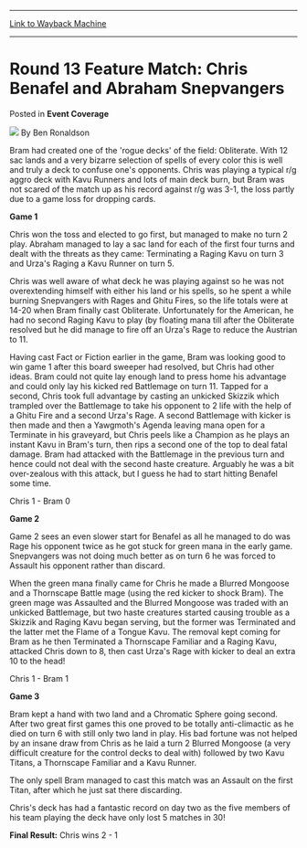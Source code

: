 
---
[Link to Wayback Machine](https://web.archive.org/web/20220128094654/https://magic.wizards.com/en/articles/archive/event-coverage/round-13-feature-match-chris-benafel-and-abraham-snepvangers-2000-01)

[_metadata_:author]:- "Ben Ronaldson"
[_metadata_:description]:- "Bram had created one of the 'rogue decks' of the field: Obliterate. With 12 sac lands and a very bizarre selection of spells of every color this is well and truly a deck to confuse one's opponents. Chris was playing a typical r/g aggro deck with Kavu Runners and lots of main deck burn, but Bram was not scared of the match up as his record against r/g was 3-1, the loss partly"
[_metadata_:generator]:- "Drupal 7 (http://drupal.org)"
[_metadata_:node]:- "763341"
[_metadata_:source]:- "div-main-content"
[_metadata_:title]:- "Round 13 Feature Match: Chris Benafel and Abraham Snepvangers"
[_metadata_:wayback_capture_timestamp]:- "2022-01-28 09:46:54"
[_metadata_:wayback_raw_url]:- "https://web.archive.org/web/20220128094654id_/https://magic.wizards.com/en/articles/archive/event-coverage/round-13-feature-match-chris-benafel-and-abraham-snepvangers-2000-01"
[_metadata_:wayback_url]:- "https://magic.wizards.com/en/articles/archive/event-coverage/round-13-feature-match-chris-benafel-and-abraham-snepvangers-2000-01"
---


Round 13 Feature Match: Chris Benafel and Abraham Snepvangers
=============================================================



 Posted in **Event Coverage**







![](https://media.magic.wizards.com/styles/auth_small/public/generic-avatar-150_157.png)
By Ben Ronaldson











Bram had created one of the 'rogue decks' of the field: Obliterate. With 12 sac lands and a very bizarre selection of spells of every color this is well and truly a deck to confuse one's opponents. Chris was playing a typical r/g aggro deck with Kavu Runners and lots of main deck burn, but Bram was not scared of the match up as his record against r/g was 3-1, the loss partly due to a game loss for dropping cards.


**Game 1**


Chris won the toss and elected to go first, but managed to make no turn 2 play. Abraham managed to lay a sac land for each of the first four turns and dealt with the threats as they came: Terminating a Raging Kavu on turn 3 and Urza's Raging a Kavu Runner on turn 5.


Chris was well aware of what deck he was playing against so he was not overextending himself with either his land or his spells, so he spent a while burning Snepvangers with Rages and Ghitu Fires, so the life totals were at 14-20 when Bram finally cast Obliterate. Unfortunately for the American, he had no second Raging Kavu to play (by floating mana till after the Obliterate resolved but he did manage to fire off an Urza's Rage to reduce the Austrian to 11.


Having cast Fact or Fiction earlier in the game, Bram was looking good to win game 1 after this board sweeper had resolved, but Chris had other ideas. Bram could not quite lay enough land to press home his advantage and could only lay his kicked red Battlemage on turn 11. Tapped for a second, Chris took full advantage by casting an unkicked Skizzik which trampled over the Battlemage to take his opponent to 2 life with the help of a Ghitu Fire and a second Urza's Rage. A second Battlemage with kicker is then made and then a Yawgmoth's Agenda leaving mana open for a Terminate in his graveyard, but Chris peels like a Champion as he plays an instant Kavu in Bram's turn, then rips a second one of the top to deal fatal damage. Bram had attacked with the Battlemage in the previous turn and hence could not deal with the second haste creature. Arguably he was a bit over-zealous with this attack, but I guess he had to start hitting Benafel some time.


Chris 1 - Bram 0


**Game 2**


Game 2 sees an even slower start for Benafel as all he managed to do was Rage his opponent twice as he got stuck for green mana in the early game. Snepvangers was not doing much better as on turn 6 he was forced to Assault his opponent rather than discard.


When the green mana finally came for Chris he made a Blurred Mongoose and a Thornscape Battle mage (using the red kicker to shock Bram). The green mage was Assaulted and the Blurred Mongoose was traded with an unkicked Battlemage, but two haste creatures started causing trouble as a Skizzik and Raging Kavu began serving, but the former was Terminated and the latter met the Flame of a Tongue Kavu. The removal kept coming for Bram as he then Terminated a Thornscape Familiar and a Raging Kavu, attacked Chris down to 8, then cast Urza's Rage with kicker to deal an extra 10 to the head!


Chris 1 - Bram 1


**Game 3**


Bram kept a hand with two land and a Chromatic Sphere going second. After two great first games this one proved to be totally anti-climactic as he died on turn 6 with still only two land in play. His bad fortune was not helped by an insane draw from Chris as he laid a turn 2 Blurred Mongoose (a very difficult creature for the control decks to deal with) followed by two Kavu Titans, a Thornscape Familiar and a Kavu Runner. 


The only spell Bram managed to cast this match was an Assault on the first Titan, after which he just sat there discarding.


Chris's deck has had a fantastic record on day two as the five members of his team playing the deck have only lost 5 matches in 30!


**Final Result:** Chris wins 2 - 1







